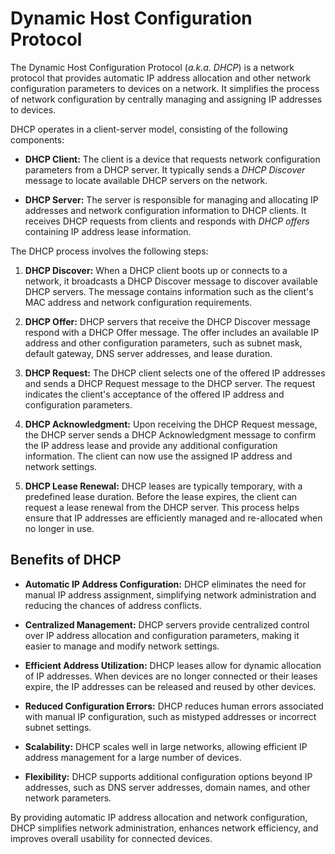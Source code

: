 # Dynamic Host Configuration Protocol

The Dynamic Host Configuration Protocol (*a.k.a. DHCP*) is a network protocol that provides automatic IP address allocation and other network configuration parameters to devices on a network. It simplifies the process of network configuration by centrally managing and assigning IP addresses to devices.

DHCP operates in a client-server model, consisting of the following components:

-   **DHCP Client:** The client is a device that requests network configuration parameters from a DHCP server. It typically sends a *DHCP Discover* message to locate available DHCP servers on the network.

-   **DHCP Server:** The server is responsible for managing and allocating IP addresses and network configuration information to DHCP clients. It receives DHCP requests from clients and responds with *DHCP offers* containing IP address lease information.

The DHCP process involves the following steps:

1.  **DHCP Discover:** When a DHCP client boots up or connects to a network, it broadcasts a DHCP Discover message to discover available DHCP servers. The message contains information such as the client's MAC address and network configuration requirements.

2.  **DHCP Offer:** DHCP servers that receive the DHCP Discover message respond with a DHCP Offer message. The offer includes an available IP address and other configuration parameters, such as subnet mask, default gateway, DNS server addresses, and lease duration.

3.  **DHCP Request:** The DHCP client selects one of the offered IP addresses and sends a DHCP Request message to the DHCP server. The request indicates the client's acceptance of the offered IP address and configuration parameters.

4.  **DHCP Acknowledgment:** Upon receiving the DHCP Request message, the DHCP server sends a DHCP Acknowledgment message to confirm the IP address lease and provide any additional configuration information. The client can now use the assigned IP address and network settings.

5.  **DHCP Lease Renewal:** DHCP leases are typically temporary, with a predefined lease duration. Before the lease expires, the client can request a lease renewal from the DHCP server. This process helps ensure that IP addresses are efficiently managed and re-allocated when no longer in use.

## Benefits of DHCP

-   **Automatic IP Address Configuration:** DHCP eliminates the need for manual IP address assignment, simplifying network administration and reducing the chances of address conflicts.

-   **Centralized Management:** DHCP servers provide centralized control over IP address allocation and configuration parameters, making it easier to manage and modify network settings.

-   **Efficient Address Utilization:** DHCP leases allow for dynamic allocation of IP addresses. When devices are no longer connected or their leases expire, the IP addresses can be released and reused by other devices.

-   **Reduced Configuration Errors:** DHCP reduces human errors associated with manual IP configuration, such as mistyped addresses or incorrect subnet settings.

-   **Scalability:** DHCP scales well in large networks, allowing efficient IP address management for a large number of devices.

-   **Flexibility:** DHCP supports additional configuration options beyond IP addresses, such as DNS server addresses, domain names, and other network parameters.

By providing automatic IP address allocation and network configuration, DHCP simplifies network administration, enhances network efficiency, and improves overall usability for connected devices.